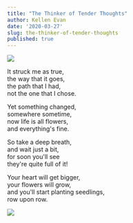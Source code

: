 ```yaml
---
title: "The Thinker of Tender Thoughts"
author: Kellen Evan
date: '2020-03-27'
slug: the-thinker-of-tender-thoughts
published: true
---
```


<img src="/images/the-thinker-of-tender-thoughts-original.png">

It struck me as true, </br>
the way that it goes, </br>
the path that I had, </br>
not the one that I chose.

Yet something changed, </br>
somewhere sometime, </br>
now life is all flowers, </br>
and everything's fine.

So take a deep breath, </br>
and wait just a bit, </br>
for soon you'll see </br>
they're quite full of it!

Your heart will get bigger, </br>
your flowers will grow, </br>
and you'll start planting seedlings, </br>
row upon row.

<img src="/images/the-thinker-of-tender-thoughts.png">

